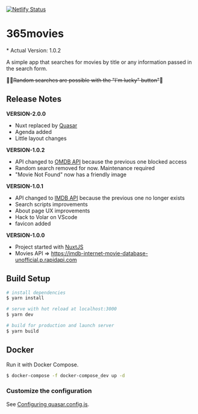 [![Netlify Status](https://api.netlify.com/api/v1/badges/580215fe-180b-48ac-ac58-3a410d8488b6/deploy-status)](https://app.netlify.com/sites/365movies/deploys)

# 365movies

\* Actual Version: 1.0.2

A simple app that searches for movies by title or any information passed in the search form.

👷🚧~~Random searches are possible with the "I'm lucky" button"~~🚧

## Release Notes

**VERSION-2.0.0**
- Nuxt replaced by [Quasar](https://quasar.dev)
- Agenda added
- Little layout changes

**VERSION-1.0.2**

- API changed to [OMDB API](https://www.omdbapi.com) because the previous one blocked access
- Random search removed for now. Maintenance required
- "Movie Not Found" now has a friendly image

**VERSION-1.0.1**

- API changed to [IMDB API](https://imdb-api.com) because the previous one no longer exists
- Search scripts improvements
- About page UX improvements
- Hack to Volar on VScode
- favicon added

**VERSION-1.0.0**

- Project started with [NuxtJS](https://nuxtjs.org)
- Movies API => https://imdb-internet-movie-database-unofficial.p.rapidapi.com

## Build Setup

```bash
# install dependencies
$ yarn install

# serve with hot reload at localhost:3000
$ yarn dev

# build for production and launch server
$ yarn build
```

## Docker

Run it with Docker Compose.

```sh
$ docker-compose -f docker-compose_dev up -d
```

### Customize the configuration
See [Configuring quasar.config.js](https://v2.quasar.dev/quasar-cli-vite/quasar-config-js).

